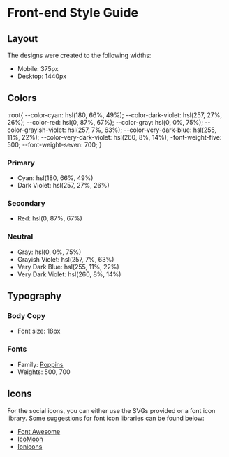 # Front-end Style Guide

## Layout

The designs were created to the following widths:

- Mobile: 375px
- Desktop: 1440px

## Colors
:root{
    --color-cyan: hsl(180, 66%, 49%);
    --color-dark-violet: hsl(257, 27%, 26%);
    --color-red: hsl(0, 87%, 67%);
    --color-gray: hsl(0, 0%, 75%);
    --color-grayish-violet: hsl(257, 7%, 63%);
    --color-very-dark-blue: hsl(255, 11%, 22%);
    --color-very-dark-violet: hsl(260, 8%, 14%);
    -font-weight-five: 500;
    --font-weight-seven: 700;
}


### Primary

- Cyan: hsl(180, 66%, 49%)
- Dark Violet: hsl(257, 27%, 26%)

### Secondary

- Red: hsl(0, 87%, 67%)

### Neutral

- Gray: hsl(0, 0%, 75%)
- Grayish Violet: hsl(257, 7%, 63%)
- Very Dark Blue: hsl(255, 11%, 22%)
- Very Dark Violet: hsl(260, 8%, 14%)

## Typography

### Body Copy

- Font size: 18px

### Fonts

- Family: [Poppins](https://fonts.google.com/specimen/Poppins)
- Weights: 500, 700

## Icons

For the social icons, you can either use the SVGs provided or a font icon library. Some suggestions for font icon libraries can be found below:

- [Font Awesome](https://fontawesome.com)
- [IcoMoon](https://icomoon.io)
- [Ionicons](https://ionicons.com)